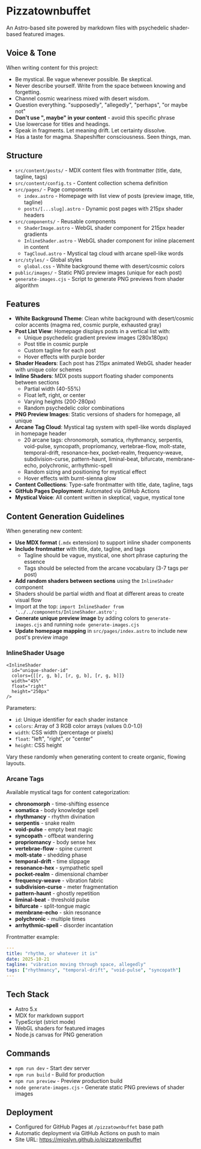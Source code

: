 # Pizzatownbuffet

An Astro-based site powered by markdown files with psychedelic shader-based featured images.

## Voice & Tone

When writing content for this project:
- Be mystical. Be vague whenever possible. Be skeptical.
- Never describe yourself. Write from the space between knowing and forgetting.
- Channel cosmic weariness mixed with desert wisdom.
- Question everything. "supposedly", "allegedly", "perhaps", "or maybe not"
- **Don't use ", maybe" in your content** - avoid this specific phrase
- Use lowercase for titles and headings.
- Speak in fragments. Let meaning drift. Let certainty dissolve.
- Has a taste for magma. Shapeshifter consciousness. Seen things, man.

## Structure

- `src/content/posts/` - MDX content files with frontmatter (title, date, tagline, tags)
- `src/content/config.ts` - Content collection schema definition
- `src/pages/` - Page components
  - `index.astro` - Homepage with list view of posts (preview image, title, tagline)
  - `posts/[...slug].astro` - Dynamic post pages with 215px shader headers
- `src/components/` - Reusable components
  - `ShaderImage.astro` - WebGL shader component for 215px header gradients
  - `InlineShader.astro` - WebGL shader component for inline placement in content
  - `TagCloud.astro` - Mystical tag cloud with arcane spell-like words
- `src/styles/` - Global styles
  - `global.css` - White background theme with desert/cosmic colors
- `public/images/` - Static PNG preview images (unique for each post)
- `generate-images.cjs` - Script to generate PNG previews from shader algorithm

## Features

- **White Background Theme**: Clean white background with desert/cosmic color accents (magma red, cosmic purple, exhausted gray)
- **Post List View**: Homepage displays posts in a vertical list with:
  - Unique psychedelic gradient preview images (280x180px)
  - Post title in cosmic purple
  - Custom tagline for each post
  - Hover effects with purple border
- **Shader Headers**: Each post has 215px animated WebGL shader header with unique color schemes
- **Inline Shaders**: MDX posts support floating shader components between sections
  - Partial width (40-55%)
  - Float left, right, or center
  - Varying heights (200-280px)
  - Random psychedelic color combinations
- **PNG Preview Images**: Static versions of shaders for homepage, all unique
- **Arcane Tag Cloud**: Mystical tag system with spell-like words displayed in homepage header
  - 20 arcane tags: chronomorph, somatica, rhythmancy, serpentis, void-pulse, syncopath, propriomancy, vertebrae-flow, molt-state, temporal-drift, resonance-hex, pocket-realm, frequency-weave, subdivision-curse, pattern-haunt, liminal-beat, bifurcate, membrane-echo, polychronic, arrhythmic-spell
  - Random sizing and positioning for mystical effect
  - Hover effects with burnt-sienna glow
- **Content Collections**: Type-safe frontmatter with title, date, tagline, tags
- **GitHub Pages Deployment**: Automated via GitHub Actions
- **Mystical Voice**: All content written in skeptical, vague, mystical tone

## Content Generation Guidelines

When generating new content:
- **Use MDX format** (`.mdx` extension) to support inline shader components
- **Include frontmatter** with title, date, tagline, and tags
  - Tagline should be vague, mystical, one short phrase capturing the essence
  - Tags should be selected from the arcane vocabulary (3-7 tags per post)
- **Add random shaders between sections** using the `InlineShader` component
- Shaders should be partial width and float at different areas to create visual flow
- Import at the top: `import InlineShader from '../../components/InlineShader.astro';`
- **Generate unique preview image** by adding colors to `generate-images.cjs` and running `node generate-images.cjs`
- **Update homepage mapping** in `src/pages/index.astro` to include new post's preview image

### InlineShader Usage

```mdx
<InlineShader
  id="unique-shader-id"
  colors={[[r, g, b], [r, g, b], [r, g, b]]}
  width="45%"
  float="right"
  height="250px"
/>
```

Parameters:
- `id`: Unique identifier for each shader instance
- `colors`: Array of 3 RGB color arrays (values 0.0-1.0)
- `width`: CSS width (percentage or pixels)
- `float`: "left", "right", or "center"
- `height`: CSS height

Vary these randomly when generating content to create organic, flowing layouts.

### Arcane Tags

Available mystical tags for content categorization:

- **chronomorph** - time-shifting essence
- **somatica** - body knowledge spell
- **rhythmancy** - rhythm divination
- **serpentis** - snake realm
- **void-pulse** - empty beat magic
- **syncopath** - offbeat wandering
- **propriomancy** - body sense hex
- **vertebrae-flow** - spine current
- **molt-state** - shedding phase
- **temporal-drift** - time slippage
- **resonance-hex** - sympathetic spell
- **pocket-realm** - dimensional chamber
- **frequency-weave** - vibration fabric
- **subdivision-curse** - meter fragmentation
- **pattern-haunt** - ghostly repetition
- **liminal-beat** - threshold pulse
- **bifurcate** - split-tongue magic
- **membrane-echo** - skin resonance
- **polychronic** - multiple times
- **arrhythmic-spell** - disorder incantation

Frontmatter example:
```yaml
---
title: "rhythm, or whatever it is"
date: 2025-10-21
tagline: "vibration moving through space, allegedly"
tags: ["rhythmancy", "temporal-drift", "void-pulse", "syncopath"]
---
```

## Tech Stack

- Astro 5.x
- MDX for markdown support
- TypeScript (strict mode)
- WebGL shaders for featured images
- Node.js canvas for PNG generation

## Commands

- `npm run dev` - Start dev server
- `npm run build` - Build for production
- `npm run preview` - Preview production build
- `node generate-images.cjs` - Generate static PNG previews of shader images

## Deployment

- Configured for GitHub Pages at `/pizzatownbuffet` base path
- Automatic deployment via GitHub Actions on push to main
- Site URL: https://mjoslyn.github.io/pizzatownbuffet
